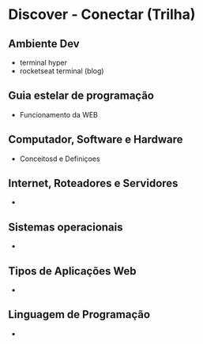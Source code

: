 # Discover - Conectar (Trilha)
## Ambiente Dev
- terminal hyper
- rocketseat terminal (blog)
## Guia estelar de programação
- Funcionamento da WEB
## Computador, Software e Hardware
- Conceitosd e Definiçoes
## Internet, Roteadores e Servidores
-
## Sistemas operacionais
-
## Tipos de Aplicações Web
-
## Linguagem de Programação
- 
